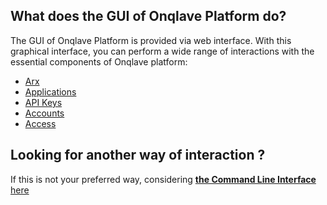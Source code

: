## **What does the GUI of Onqlave Platform do?**

The GUI of Onqlave Platform is provided via web interface.
With this graphical interface, you can perform a wide range of interactions with the essential components of Onqlave platform:

- [Arx](../administration/arx)
- [Applications](../administration/application)
- [API Keys](../administration/apikey)
- [Accounts](../platform/account)
- [Access](../platform/access)

## **Looking for another way of interaction ?**

If this is not your preferred way, considering [**the Command Line Interface** here](../cli-guide/overview-cli.md)